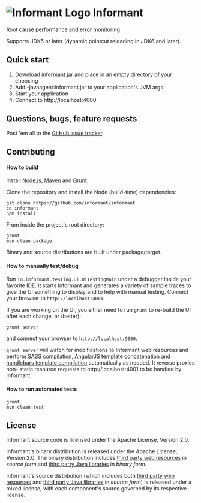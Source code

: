 <img src="https://secure.gravatar.com/avatar/ab0f1c8f702263d8c954314b231d91ce?s=70" alt="Informant Logo"> Informant
=========

Root cause performance and error monitoring

Supports JDK5 or later (dynamic pointcut reloading in JDK6 and later).

## Quick start

1. Download informant.jar and place in an empty directory of your choosing
2. Add -javaagent:informant.jar to your application's JVM args
3. Start your application
4. Connect to http://localhost:4000

## Questions, bugs, feature requests

Post 'em all to the [GitHub issue tracker](https://github.com/informant/informant/issues).

## Contributing

#### How to build

Install [Node.js](http://nodejs.org), [Maven](http://maven.apache.org/download.cgi) and [Grunt](http://gruntjs.com).

Clone the repository and install the Node (build-time) dependencies:

    git clone https://github.com/informant/informant
    cd informant
    npm install

From inside the project's root directory:

    grunt
    mvn clean package

Binary and source distributions are built under package/target.

#### How to manually test/debug

Run `io.informant.testing.ui.UiTestingMain` under a debugger inside your favorite IDE. It starts Informant and generates a variety of sample traces to give the UI something to display and to help with manual testing. Connect your browser to `http://localhost:4001`.

If you are working on the UI, you either need to run `grunt` to re-build the UI after each change, or (better):

    grunt server

and connect your browser to `http://localhost:9000`.

`grunt server` will watch for modifications to Informant web resources and perform [SASS compilation](https://github.com/sindresorhus/grunt-sass), [AngularJS template concatenation](https://npmjs.org/package/grunt-angular-templates) and [handlebars template compilation](https://github.com/gruntjs/grunt-contrib-handlebars) automatically as needed. It reverse proxies non- static resource requests to http://localhost:4001 to be handled by Informant.

#### How to run automated tests

    grunt
    mvn clean test

## License

Informant source code is licensed under the Apache License, Version 2.0.

Informant's binary distribution is released under the Apache License, Version 2.0. The binary distribution includes [third party web resources](https://github.com/informant/informant/wiki/Third-Party-Web-Resources) in _source form_ and [third party Java libraries](https://github.com/informant/informant/wiki/Third-Party-Java-Libraries) in _binary form_.

Informant's source distribution (which includes both [third party web resources](https://github.com/informant/informant/wiki/Third-Party-Web-Resources) and [third party Java libraries](https://github.com/informant/informant/wiki/Third-Party-Java-Libraries) in _source form_) is released under a mixed license, with each component's source governed by its respective license.
